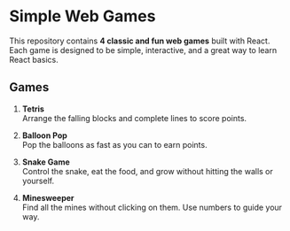 # Simple Web Games

This repository contains **4 classic and fun web games** built with React. Each game is designed to be simple, interactive, and a great way to learn React basics.

## Games

1. **Tetris**  
   Arrange the falling blocks and complete lines to score points.

2. **Balloon Pop**  
   Pop the balloons as fast as you can to earn points.

3. **Snake Game**  
   Control the snake, eat the food, and grow without hitting the walls or yourself.

4. **Minesweeper**  
   Find all the mines without clicking on them. Use numbers to guide your way.

